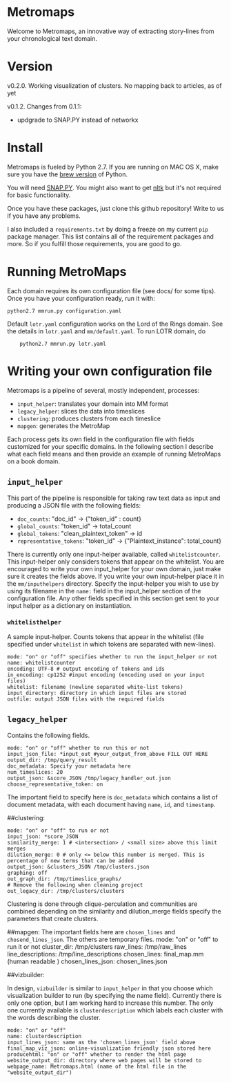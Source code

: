 Metromaps
=========

Welcome to Metromaps, an innovative way of extracting story-lines from your chronological text domain.

# Version
v0.2.0. Working visualization of clusters. No mapping back to articles, as of yet 


v0.1.2. Changes from 0.1.1:

- updgrade to SNAP.PY instead of networkx



# Install
Metromaps is fueled by Python 2.7. If you are running on MAC OS X, make sure you have the [brew version] of Python. 

You will need [SNAP.PY]. You might also want to get [nltk] but it's not required for basic functionality. 

Once you have these packages, just clone this github repository! Write to us if you have any problems.

[networkx]: http://networkx.github.io/
[SNAP.PY]: http://snap.stanford.edu/snappy/index.html
[nltk]: http://www.nltk.org/
[brew version]: http://docs.python-guide.org/en/latest/starting/install/osx/

I also included a `requirements.txt` by doing a freeze on my current `pip` package manager. This list contains all of the 
requirement packages and more. So if you fulfill those requirements, you are good to go.

# Running MetroMaps
Each domain requires its own configuration file (see docs/ for some tips). Once you have your configuration ready, run it with:

	python2.7 mmrun.py configuration.yaml

Default `lotr.yaml` configuration works on the Lord of the Rings domain. See the details in `lotr.yaml` and `mm/default.yaml`. To run LOTR domain, do

        python2.7 mmrun.py lotr.yaml

# Writing your own configuration file

Metromaps is a pipeline of several, mostly independent, processes: 

- `input_helper`: translates your domain into MM format
- `legacy_helper`: slices the data into timeslices
- `clustering`: produces clusters from each timeslice
- `mapgen`: generates the MetroMap

Each process gets its own field in the configuration file with 
fields customized for your specific domains. In the following section
I describe what each field means and then provide an example
of running MetroMaps on a book domain. 

## `input_helper`

This part of the pipeline is responsible for taking raw text data as input
and producing a JSON file with the following fields:

- `doc_counts`: "doc_id" -> {"token_id" : count}
- `global_counts`: "token_id" -> total_count
- `global_tokens`: "clean_plaintext_token" -> id
- `representative_tokens`: "token_id" -> {"Plaintext_instance": total_count}

There is currently only one input-helper available, called `whitelistcounter`. 
This input-helper only considers tokens that appear on the whitelist. You are encouraged to write your own input_helper for your own domain, just make sure
it creates the fields above. If you write your own input-helper place it in the `mm/inputhelpers` directory. Specify the input-helper you wish to use by using its filename in the `name:` field in the input_helper section of the configuration file. Any other fields specified in this section get sent to your input helper as a dictionary on instantiation.

### `whitelisthelper`
A sample input-helper. Counts tokens that appear in the whitelist (file specified under `whitelist` in which tokens are separated with new-lines).

    mode: "on" or "off" specifies whether to run the input_helper or not
    name: whitelistcounter 
    encoding: UTF-8 # output encoding of tokens and ids
    in_encoding: cp1252 #input encoding (encoding used on your input files)
    whitelist: filename (newline separated white-list tokens) 
    input_directory: directory in which input files are stored 
    outfile: output JSON files with the required fields


## `legacy_helper`
Contains the following fields. 

    mode: "on" or "off" whether to run this or not
    input_json_file: *input_out #your_output_from_above FILL OUT HERE
    output_dir: /tmp/query_result 
    doc_metadata: Specify your metadata here
    num_timeslices: 20
    output_json: &score_JSON /tmp/legacy_handler_out.json
    choose_representative_token: on
    
The important field to specify here is `doc_metadata` which contains a list of document metadata, with each document having `name`, `id`, and `timestamp`.

##clustering:

    mode: "on" or "off" to run or not
    input_json: *score_JSON 
    similarity_merge: 1 # <intersection> / <small size> above this limit merges
    dilution_merge: 0 # only <= below this number is merged. This is percentage of new terms that can be added
    output_json: &clusters_JSON /tmp/clusters.json
    graphing: off
    out_graph_dir: /tmp/timeslice_graphs/
    # Remove the following when cleaning project
    out_legacy_dir: /tmp/clusters/clusters

Clustering is done through clique-perculation and communities are combined depending on the similarity and dilution_merge fields specify the parameters that create clusters. 

##mapgen:
The important fields here are `chosen_lines` and `chosend_lines_json`. The others are temporary files.
    mode: "on" or "off" to run it or not
    cluster_dir: /tmp/clusters
    raw_lines: /tmp/raw_lines
    line_descriptions: /tmp/line_descriptions
    chosen_lines: final_map.mm (human readable )
    chosen_lines_json: chosen_lines.json
    
##vizbuilder:

In design, `vizbuilder` is similar to `input_helper` in that you choose which visualization builder to run (by specifying the name field). Currently there is only one option, but I am working hard to increase this number. The only one currently available is `clusterdescription` which labels each cluster with the words describing the cluster. 

    mode: "on" or "off"
    name: clusterdescription 
    input_lines_json: same as the 'chosen_lines_json' field above
    final_map_viz_json: online-visualization friendly json stored here
    producehtml: "on" or "off" whether to render the html page 
    website_output_dir: directory where web pages will be stored to
    webpage_name: Metromaps.html (name of the html file in the "website_output_dir")




